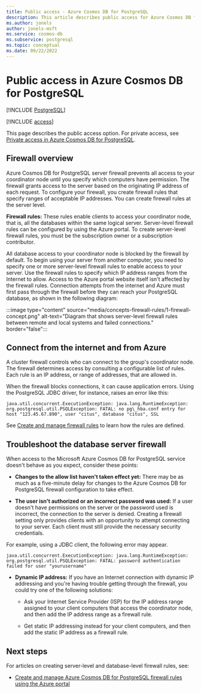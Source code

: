 ```yaml
---
title: Public access - Azure Cosmos DB for PostgreSQL
description: This article describes public access for Azure Cosmos DB for PostgreSQL.
ms.author: jonels
author: jonels-msft
ms.service: cosmos-db
ms.subservice: postgresql
ms.topic: conceptual
ms.date: 09/22/2022
---
```


# Public access in Azure Cosmos DB for PostgreSQL

[!INCLUDE [PostgreSQL](../includes/appliesto-postgresql.md)]

[!INCLUDE [access](includes/access.md)]

This page describes the public access option. For private access, see
[Private access in Azure Cosmos DB for PostgreSQL](concepts-private-access.md).

## Firewall overview

Azure Cosmos DB for PostgreSQL server firewall prevents all access to your coordinator node until you specify which computers have permission. The firewall grants access to the server based on the originating IP address of each request.
To configure your firewall, you create firewall rules that specify ranges of acceptable IP addresses. You can create firewall rules at the server level.

**Firewall rules:** These rules enable clients to access your coordinator node, that is, all the databases within the same logical server. Server-level firewall rules can be configured by using the Azure portal. To create server-level firewall rules, you must be the subscription owner or a subscription contributor.

All database access to your coordinator node is blocked by the firewall by default. To begin using your server from another computer, you need to specify one or more server-level firewall rules to enable access to your server. Use the firewall rules to specify which IP address ranges from the Internet to allow. Access to the Azure portal website itself isn't affected by the firewall rules.
Connection attempts from the internet and Azure must first pass through the firewall before they can reach your PostgreSQL database, as shown in the following diagram:

:::image type="content" source="media/concepts-firewall-rules/1-firewall-concept.png" alt-text="Diagram that shows server-level firewall rules between remote and local systems and failed connections." border="false":::

## Connect from the internet and from Azure

A cluster firewall controls who can connect to the group's coordinator node. The firewall determines access by consulting a configurable list of rules. Each rule is an IP address, or range of addresses, that are allowed in.

When the firewall blocks connections, it can cause application errors. Using the PostgreSQL JDBC driver, for instance, raises an error like this:

`java.util.concurrent.ExecutionException: java.lang.RuntimeException: org.postgresql.util.PSQLException: FATAL: no pg\_hba.conf entry for host "123.45.67.890", user "citus", database "citus", SSL`

See [Create and manage firewall rules](howto-manage-firewall-using-portal.md) to learn how the rules are defined.

## Troubleshoot the database server firewall
When access to the Microsoft Azure Cosmos DB for PostgreSQL service doesn't behave as you expect, consider these points:

* **Changes to the allow list haven't taken effect yet:** There may be as much as a five-minute delay for changes to the Azure Cosmos DB for PostgreSQL firewall configuration to take effect.

* **The user isn't authorized or an incorrect password was used:** If a user doesn't have permissions on the server or the password used is incorrect, the connection to the server is denied. Creating a firewall setting only provides clients with an opportunity to attempt connecting to your server. Each client must still provide the necessary security credentials.

For example, using a JDBC client, the following error may appear.

`java.util.concurrent.ExecutionException: java.lang.RuntimeException: org.postgresql.util.PSQLException: FATAL: password authentication failed for user "yourusername"`

* **Dynamic IP address:** If you have an Internet connection with dynamic IP addressing and you're having trouble getting through the firewall, you could try one of the following solutions:

  * Ask your Internet Service Provider (ISP) for the IP address range assigned to your client computers that access the coordinator node, and then add the IP address range as a firewall rule.

  * Get static IP addressing instead for your client computers, and then add the static IP address as a firewall rule.

## Next steps
For articles on creating server-level and database-level firewall rules, see:
* [Create and manage Azure Cosmos DB for PostgreSQL firewall rules using the Azure portal](howto-manage-firewall-using-portal.md)
